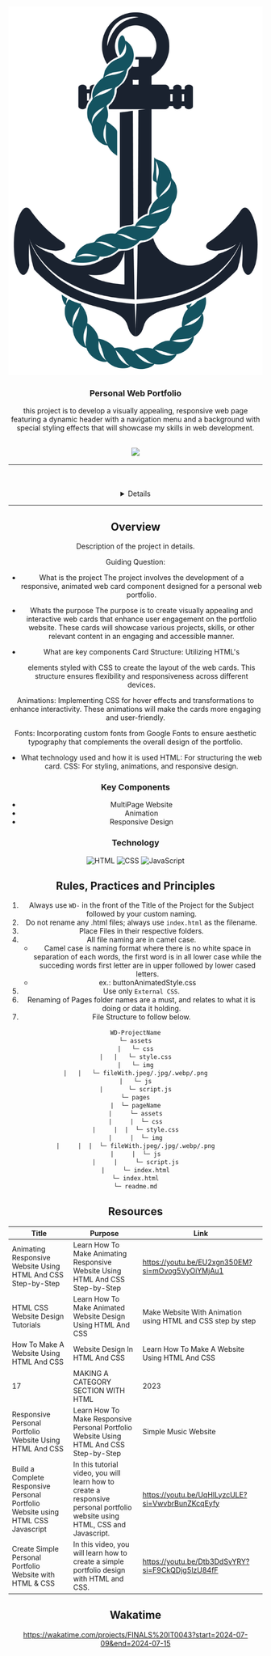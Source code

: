 <a name="readme-top">

<br/>

<br />
<div align="center">
<img src="assets/img/Anchor-Transparent-Image.png" alt="" class="headerimg">
  <h3 align="center">Personal Web Portfolio</h3>
</d>
<div align="center">
  this project is to develop a visually appealing, responsive web page featuring a dynamic header with a navigation menu and a background with special styling effects that will showcase my skills in web development.
</div>

<br />

<!-- TODO: Change the zyx-0314 into your github username  -->
<!-- TODO: Change the WD-Template-Project into the same name of your folder -->
![](https://visit-counter.vercel.app/counter.png?page=Jericho05-0314/wd-s4)

---

<br />
<br />

<details>
  <summary>Table of Contents</summary>
  <ol>
    <li>
      <a href="#overview">Overview</a>
      <ol>
        <li>
          <a href="#key-components">Key Components</a>
        </li>
        <li>
          <a href="#technology">Technology</a>
        </li>
      </ol>
    </li>
    <li>
      <a href="#rule,-practices-and-principles">Rules, Practices and Principles</a>
    </li>
    <li>
      <a href="#resources">Resources</a>
    </li>
  </ol>
</details>

---

## Overview


<!-- The following are just sample -->
Description of the project in details.

Guiding Question:
- What is the project
The project involves the development of a responsive, animated web card component designed for a personal web portfolio.

- Whats the purpose
The purpose is to create visually appealing and interactive web cards that enhance user engagement on the portfolio website. These cards will showcase various projects, skills, or other relevant content in an engaging and accessible manner.

- What are key components
Card Structure: Utilizing HTML's <div> elements styled with CSS to create the layout of the web cards. This structure ensures flexibility and responsiveness across different devices.

Animations: Implementing CSS for hover effects and transformations to enhance interactivity. These animations will make the cards more engaging and user-friendly.

Fonts: Incorporating custom fonts from Google Fonts to ensure aesthetic typography that complements the overall design of the portfolio.

- What technology used and how it is used
HTML: For structuring the web card.
CSS: For styling, animations, and responsive design.

### Key Components
<!-- The following are just sample -->
- MultiPage Website
- Animation
- Responsive Design

### Technology
![HTML](https://img.shields.io/badge/HTML-E34F26?style=for-the-badge&logo=html5&logoColor=white)
![CSS](https://img.shields.io/badge/CSS-1572B6?style=for-the-badge&logo=css3&logoColor=white)
![JavaScript](https://img.shields.io/badge/JavaScript-F7DF1E?style=for-the-badge&logo=javascript&logoColor=white)

## Rules, Practices and Principles
1. Always use `WD-` in the front of the Title of the Project for the Subject followed by your custom naming.
2. Do not rename any .html files; always use `index.html` as the filename.
3. Place Files in their respective folders.
4. All file naming are in camel case.
   - Camel case is naming format where there is no white space in separation of each words, the first word is in all lower case while the succeding words first letter are in upper followed by lower cased letters.
   - ex.: buttonAnimatedStyle.css
5. Use only `External CSS`.
6. Renaming of Pages folder names are a must, and relates to what it is doing or data it holding.
7. File Structure to follow below.

```
WD-ProjectName
└─ assets
|   └─ css
|   |   └─ style.css
|   └─ img
|   |   └─ fileWith.jpeg/.jpg/.webp/.png
|   └─ js
|       └─ script.js
└─ pages
|  └─ pageName
|     └─ assets
|     |  └─ css
|     |  |  └─ style.css
|     |  └─ img
|     |  |  └─ fileWith.jpeg/.jpg/.webp/.png
|     |  └─ js
|     |     └─ script.js
|     └─ index.html
└─ index.html
└─ readme.md
```

## Resources

<!-- TODO: Add References -->
| Title | Purpose | Link |
|-|-|-|
| Animating Responsive Website Using HTML And CSS Step-by-Step | Learn How To Make Animating Responsive Website Using HTML And CSS Step-by-Step | https://youtu.be/EU2xgn350EM?si=mOvog5VyOiYMjAu1 |
| HTML CSS Website Design Tutorials | Learn How To Make Animated Website Design Using HTML And CSS | Make Website With Animation using HTML and CSS step by step | (https://youtu.be/yU_JgeAIRko?si=uW9ulJyN3ojSqvWW) |
| How To Make A Website Using HTML And CSS | Website Design In HTML And CSS | Learn How To Make A Website Using HTML And CSS | Latest Website UI Design With HTML And CSS | Website Design Tutorial | (https://youtu.be/-2LtZRi6Q0s?si=ywH-g26OqjFXjkgn) |
| 17 | MAKING A CATEGORY SECTION WITH HTML | 2023 | Learn HTML and CSS Full Course for Beginners| In this video we will create a category section together on our website! 🙂 A category section is a great way to lead users to your products, services, or the information you want them to find. | https://youtu.be/PFwQWUAd3Rc?si=I9Dsy3w4lg4t_M_G |
| Responsive Personal Portfolio Website Using HTML And CSS | Learn How To Make Responsive Personal Portfolio Website Using HTML And CSS Step-by-Step | Simple Music Website | https://youtu.be/FHqVg7_Nj_g?si=qDzDJ-WoofT9vI6S |
| Build a Complete Responsive Personal Portfolio Website using HTML CSS Javascript | In this tutorial video, you will learn how to create a responsive personal portfolio website using HTML, CSS and Javascript.| https://youtu.be/UqHILyzcULE?si=VwvbrBunZKcqEyfy |
| Create Simple Personal Portfolio Website with HTML & CSS | In this video, you will learn how to create a simple portfolio design with HTML and CSS.| https://youtu.be/Dtb3DdSvYRY?si=F9CkQDjg5lzU84fF|

## Wakatime
https://wakatime.com/projects/FINALS%20IT0043?start=2024-07-09&end=2024-07-15